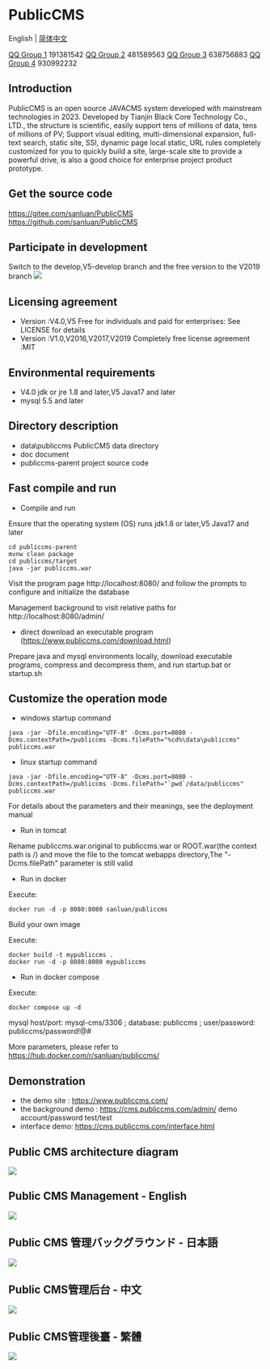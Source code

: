 # PublicCMS

<p style="align:center">
  English | <a href="./README.zh-CN.md">简体中文</a>
</p>

<a target="_blank" href="https://qm.qq.com/cgi-bin/qm/qr?k=xoxCUvv7bDCFQ8AAqaoWB1JsLz0L90qn">QQ Group 1</a> 191381542
<a target="_blank" href="https://qm.qq.com/cgi-bin/qm/qr?k=x15JZdCp8vWlxV1mMoMTyrHzMqw3dmI1">QQ Group 2</a> 481589563
<a target="_blank" href="https://qm.qq.com/cgi-bin/qm/qr?k=VogNtcpFOLxvjtvzUcAElZOK-KC4To_u">QQ Group 3</a> 638756883
<a target="_blank" href="https://qm.qq.com/cgi-bin/qm/qr?k=lsFbfVpj3yqWuY92GYkOG1esbyPNS7O3">QQ Group 4</a> 930992232

## Introduction

PublicCMS is an open source JAVACMS system developed with mainstream technologies in 2023. Developed by Tianjin Black Core Technology Co., LTD., the structure is scientific, easily support tens of millions of data, tens of millions of PV; Support visual editing, multi-dimensional expansion, full-text search, static site, SSI, dynamic page local static, URL rules completely customized for you to quickly build a site, large-scale site to provide a powerful drive, is also a good choice for enterprise project product prototype.

## Get the source code

https://gitee.com/sanluan/PublicCMS
https://github.com/sanluan/PublicCMS

## Participate in development

Switch to the develop,V5-develop branch and the free version to the V2019 branch
![](doc/images/commits.jpg)

## Licensing agreement

* Version :V4.0,V5 Free for individuals and paid for enterprises: See LICENSE for details
* Version :V1.0,V2016,V2017,V2019 Completely free license agreement :MIT

## Environmental requirements

* V4.0 jdk or jre 1.8 and later,V5 Java17 and later
* mysql 5.5 and later

## Directory description

* data\publiccms	PublicCMS data directory
* doc			document
* publiccms-parent	project source code

## Fast compile and run

* Compile and run

Ensure that the operating system (OS) runs jdk1.8 or later,V5 Java17 and later
```
cd publiccms-parent
mvnw clean package
cd publiccms/target
java -jar publiccms.war
```
Visit the program page http://localhost:8080/ and follow the prompts to configure and initialize the database

Management background to visit relative paths for http://localhost:8080/admin/

* direct download an executable program (https://www.publiccms.com/download.html)

Prepare java and mysql environments locally, download executable programs, compress and decompress them, and run startup.bat or startup.sh

## Customize the operation mode

* windows startup command

```
java -jar -Dfile.encoding="UTF-8" -Dcms.port=8080 -Dcms.contextPath=/publiccms -Dcms.filePath="%cd%\data\publiccms" publiccms.war
```
* linux startup command

```
java -jar -Dfile.encoding="UTF-8" -Dcms.port=8080 -Dcms.contextPath=/publiccms -Dcms.filePath="`pwd`/data/publiccms" publiccms.war
```
For details about the parameters and their meanings, see the deployment manual

* Run in tomcat

Rename publiccms.war.original to publiccms.war or ROOT.war(the context path is /) and move the file to the tomcat webapps directory,The "-Dcms.filePath" parameter is still valid

* Run in docker

Execute:
```
docker run -d -p 8080:8080 sanluan/publiccms

```
Build your own image

Execute:

```
docker build -t mypubliccms .
docker run -d -p 8080:8080 mypubliccms

```
* Run in docker compose

Execute:
```
docker compose up -d

```
mysql host/port: mysql-cms/3306 ; database: publiccms ; user/password: publiccms/password!@#

More parameters, please refer to https://hub.docker.com/r/sanluan/publiccms/

## Demonstration

* the demo site : https://www.publiccms.com/
* the background demo : https://cms.publiccms.com/admin/ demo account/password test/test
* interface demo: https://cms.publiccms.com/interface.html


## Public CMS architecture diagram

![](doc/images/structure.png)

## Public CMS Management - English

![](doc/images/management_en.png)

## Public CMS 管理バックグラウンド - 日本語

![](doc/images/management_ja.png)

## Public CMS管理后台 - 中文

![](doc/images/management.png)

## Public CMS管理後臺 - 繁體

![](doc/images/management_traditional_cn.png)
